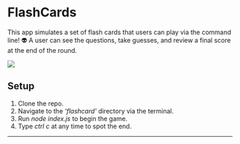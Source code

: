 # FlashCards

This app simulates a set of flash cards that users can play via the command line! 👽 A user can see the questions, take guesses, and review a final score at the end of the round.

![](assets/README-4743157f.gif)

## Setup

1. Clone the repo.
2. Navigate to the _'flashcard'_ directory via the terminal.
3. Run _node index.js_ to begin the game.
4. Type _ctrl c_ at any time to spot the end.
---
